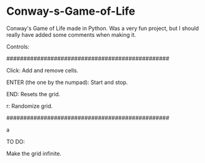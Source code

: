 # Conway-s-Game-of-Life
Conway's Game of Life made in Python. Was a very fun project, but I should really have added some comments when making it.




Controls:

################################################

Click: Add and remove cells.                   

                                               

ENTER (the one by the numpad): Start and stop. 

                                               

END: Resets the grid.                          

                                               

r: Randomize grid.                             

################################################

a


TO DO:

Make the grid infinite.
